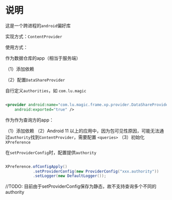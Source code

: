 # 说明

这是一个跨进程的`android`偏好库

实现方式：`ContentProvider`

使用方式：

作为数据仓库的app（相当于服务端）

（1）添加依赖

（2）配置`DataShareProvider`

自行定义`authorities`，如 `com.lu.magic`

```xml

<provider android:name="com.lu.magic.frame.xp.provider.DataShareProvider" android:authorities="com.lu.magic"
    android:exported="true" />

```

作为作为查询方的app：

（1）添加依赖
（2）Android 11 以上的应用中，因为包可见性原因，可能无法通过`authority`找到`ContentProvider`，需要配置 `<queries>`
（3）初始化`XPreference`

在`setProviderConfig`时，配置提供`authority`

```java 

XPreference.ofConfigApply()
            .setProviderConfig(new ProviderConfig("xxx.authority"))
            .setLogger(new DefaultLogger());
```

//TODO: 目前由于setProviderConfig保存为静态，故不支持查询多个不同的authority

